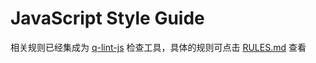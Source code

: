 # JavaScript Style Guide

相关规则已经集成为 [q-lint-js](https://github.com/lovefishs/q-lint-js) 检查工具，具体的规则可点击 [RULES.md](https://github.com/lovefishs/q-lint-js/blob/master/RULES.md) 查看

